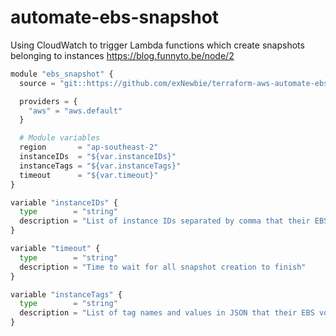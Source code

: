 # automate-ebs-snapshot
Using CloudWatch to trigger Lambda functions which create snapshots belonging to instances
https://blog.funnyto.be/node/2

```python
module "ebs_snapshot" {
  source = "git::https://github.com/exNewbie/terraform-aws-automate-ebs-snapshot.git"

  providers = {
    "aws" = "aws.default"
  }

  # Module variables
  region       = "ap-southeast-2"
  instanceIDs  = "${var.instanceIDs}"
  instanceTags = "${var.instanceTags}"
  timeout      = "${var.timeout}"
}
```

```python
variable "instanceIDs" {
  type        = "string"
  description = "List of instance IDs separated by comma that their EBS volumes will be backed up"
}

variable "timeout" {
  type        = "string"
  description = "Time to wait for all snapshot creation to finish"
}

variable "instanceTags" {
  type        = "string"
  description = "List of tag names and values in JSON that their EBS volumes will be backed up"
}
```
